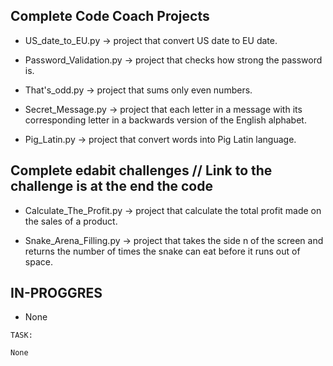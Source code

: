 ## Complete Code Coach Projects

 - US_date_to_EU.py -> project that convert US date to EU date.

 - Password_Validation.py -> project that checks how strong the password is.

 - That's_odd.py -> project that sums only even numbers.

 - Secret_Message.py -> project that each letter in a message with its corresponding letter in a backwards version of the English alphabet.

 - Pig_Latin.py -> project that convert words into Pig Latin language.

## Complete edabit challenges // Link to the challenge is at the end  the code
 
 - Calculate_The_Profit.py -> project that calculate the total profit made on the sales of a product.  

 - Snake_Arena_Filling.py -> project that takes the side n of the screen and returns the number of times the snake can eat before it runs out of space. 

## IN-PROGGRES

 - None
```
TASK:

None
```
